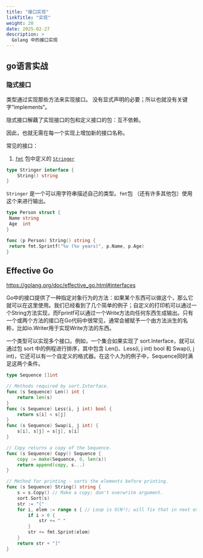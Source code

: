 ```yaml
---
title: "接口实现"
linkTitle: "实现"
weight: 20
date: 2025-02-27
description: >
  Golang 中的接口实现
---
```


## go语言实战

### 隐式接口

类型通过实现那些方法来实现接口。 没有显式声明的必要；所以也就没有关键字“implements“。

隐式接口解藕了实现接口的包和定义接口的包：互不依赖。

因此，也就无需在每一个实现上增加新的接口名称。

常见的接口：

1.  [`fmt`](https://golang.org/pkg/fmt/) 包中定义的 [`Stringer`](https://golang.org/pkg/fmt/#Stringer)

   ```go
   type Stringer interface {
       String() string
   }
   ```

   `Stringer` 是一个可以用字符串描述自己的类型。`fmt`包 （还有许多其他包）使用这个来进行输出。

   ```go
   type Person struct {
   	Name string
   	Age  int
   }

   func (p Person) String() string {
   	return fmt.Sprintf("%v (%v years)", p.Name, p.Age)
   }
   ```



## Effective Go

https://golang.org/doc/effective_go.html#interfaces

Go中的接口提供了一种指定对象行为的方法：如果某个东西可以做这个，那么它就可以在这里使用。我们已经看到了几个简单的例子；自定义的打印机可以通过一个String方法实现，而Fprintf可以通过一个Write方法向任何东西生成输出。只有一个或两个方法的接口在Go代码中很常见，通常会被赋予一个由方法派生的名称，比如io.Writer用于实现Write方法的东西。

一个类型可以实现多个接口。例如，一个集合如果实现了 sort.Interface，就可以通过包 sort 中的例程进行排序，其中包含 Len()、Less(i, j int) bool 和 Swap(i, j int)，它还可以有一个自定义的格式器。在这个人为的例子中，Sequence同时满足这两个条件。

```go
type Sequence []int

// Methods required by sort.Interface.
func (s Sequence) Len() int {
    return len(s)
}
func (s Sequence) Less(i, j int) bool {
    return s[i] < s[j]
}
func (s Sequence) Swap(i, j int) {
    s[i], s[j] = s[j], s[i]
}

// Copy returns a copy of the Sequence.
func (s Sequence) Copy() Sequence {
    copy := make(Sequence, 0, len(s))
    return append(copy, s...)
}

// Method for printing - sorts the elements before printing.
func (s Sequence) String() string {
    s = s.Copy() // Make a copy; don't overwrite argument.
    sort.Sort(s)
    str := "["
    for i, elem := range s { // Loop is O(N²); will fix that in next example.
        if i > 0 {
            str += " "
        }
        str += fmt.Sprint(elem)
    }
    return str + "]"
}
```




